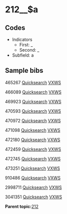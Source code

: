 # 212\_\_$a

## Codes

-   Indicators
    -   First: \_
    -   Second: \_
-   Subfield: a

## Sample bibs

465267 [Quicksearch](https://search.library.yale.edu/catalog/465267) [VXWS](http://prodorbis.library.yale.edu:7014/vxws/GetHoldingsService?bibId=465267)

466089 [Quicksearch](https://search.library.yale.edu/catalog/466089) [VXWS](http://prodorbis.library.yale.edu:7014/vxws/GetHoldingsService?bibId=466089)

469923 [Quicksearch](https://search.library.yale.edu/catalog/469923) [VXWS](http://prodorbis.library.yale.edu:7014/vxws/GetHoldingsService?bibId=469923)

470593 [Quicksearch](https://search.library.yale.edu/catalog/470593) [VXWS](http://prodorbis.library.yale.edu:7014/vxws/GetHoldingsService?bibId=470593)

470972 [Quicksearch](https://search.library.yale.edu/catalog/470972) [VXWS](http://prodorbis.library.yale.edu:7014/vxws/GetHoldingsService?bibId=470972)

471098 [Quicksearch](https://search.library.yale.edu/catalog/471098) [VXWS](http://prodorbis.library.yale.edu:7014/vxws/GetHoldingsService?bibId=471098)

472180 [Quicksearch](https://search.library.yale.edu/catalog/472180) [VXWS](http://prodorbis.library.yale.edu:7014/vxws/GetHoldingsService?bibId=472180)

472459 [Quicksearch](https://search.library.yale.edu/catalog/472459) [VXWS](http://prodorbis.library.yale.edu:7014/vxws/GetHoldingsService?bibId=472459)

472745 [Quicksearch](https://search.library.yale.edu/catalog/472745) [VXWS](http://prodorbis.library.yale.edu:7014/vxws/GetHoldingsService?bibId=472745)

473251 [Quicksearch](https://search.library.yale.edu/catalog/473251) [VXWS](http://prodorbis.library.yale.edu:7014/vxws/GetHoldingsService?bibId=473251)

910486 [Quicksearch](https://search.library.yale.edu/catalog/910486) [VXWS](http://prodorbis.library.yale.edu:7014/vxws/GetHoldingsService?bibId=910486)

2998711 [Quicksearch](https://search.library.yale.edu/catalog/2998711) [VXWS](http://prodorbis.library.yale.edu:7014/vxws/GetHoldingsService?bibId=2998711)

3041351 [Quicksearch](https://search.library.yale.edu/catalog/3041351) [VXWS](http://prodorbis.library.yale.edu:7014/vxws/GetHoldingsService?bibId=3041351)

**Parent topic:**[212](../../tags/212/212.md)

